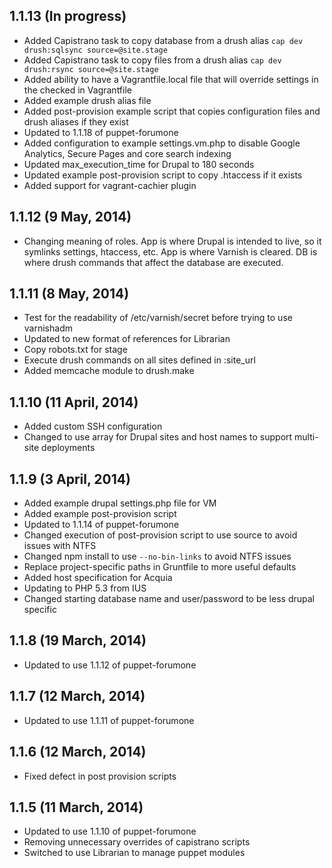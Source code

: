 ## 1.1.13 (In progress)
- Added Capistrano task to copy database from a drush alias `cap dev drush:sqlsync source=@site.stage`
- Added Capistrano task to copy files from a drush alias `cap dev drush:rsync source=@site.stage`
- Added ability to have a Vagrantfile.local file that will override settings in the checked in Vagrantfile
- Added example drush alias file
- Added post-provision example script that copies configuration files and drush aliases if they exist
- Updated to 1.1.18 of puppet-forumone
- Added configuration to example settings.vm.php to disable Google Analytics, Secure Pages and core search indexing
- Updated max_execution_time for Drupal to 180 seconds
- Updated example post-provision script to copy .htaccess if it exists
- Added support for vagrant-cachier plugin

## 1.1.12 (9 May, 2014)
- Changing meaning of roles. App is where Drupal is intended to live, so it symlinks settings, htaccess, etc. App is where Varnish is cleared. DB is where drush commands that affect the database are executed.

## 1.1.11 (8 May, 2014)
- Test for the readability of /etc/varnish/secret before trying to use varnishadm
- Updated to new format of references for Librarian
- Copy robots.txt for stage
- Execute drush commands on all sites defined in :site_url
- Added memcache module to drush.make

## 1.1.10 (11 April, 2014)
- Added custom SSH configuration
- Changed to use array for Drupal sites and host names to support multi-site deployments

## 1.1.9 (3 April, 2014)
- Added example drupal settings.php file for VM
- Added example post-provision script
- Updated to 1.1.14 of puppet-forumone
- Changed execution of post-provision script to use source to avoid issues with NTFS
- Changed npm install to use `--no-bin-links` to avoid NTFS issues
- Replace project-specific paths in Gruntfile to more useful defaults
- Added host specification for Acquia
- Updating to PHP 5.3 from IUS
- Changed starting database name and user/password to be less drupal specific

## 1.1.8 (19 March, 2014)
- Updated to use 1.1.12 of puppet-forumone

## 1.1.7 (12 March, 2014)
- Updated to use 1.1.11 of puppet-forumone

## 1.1.6 (12 March, 2014)
- Fixed defect in post provision scripts

## 1.1.5 (11 March, 2014)
- Updated to use 1.1.10 of puppet-forumone
- Removing unnecessary overrides of capistrano scripts
- Switched to use Librarian to manage puppet modules
